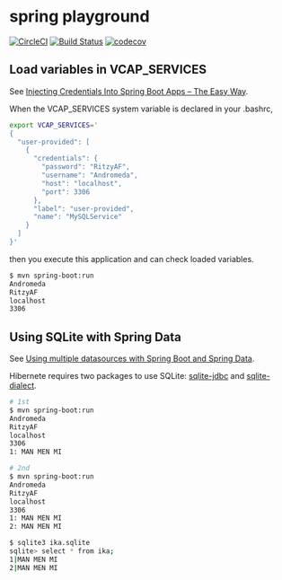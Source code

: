 spring playground
=================

[![CircleCI](https://circleci.com/gh/deko2369/spring-playground/tree/master.svg?style=svg)](https://circleci.com/gh/deko2369/spring-playground/tree/master)
[![Build Status](https://travis-ci.org/deko2369/spring-playground.svg?branch=master)](https://travis-ci.org/deko2369/spring-playground)
[![codecov](https://codecov.io/gh/deko2369/spring-playground/branch/master/graph/badge.svg)](https://codecov.io/gh/deko2369/spring-playground)



## Load variables in VCAP_SERVICES

See [Injecting Credentials Into Spring Boot Apps – The Easy Way](http://engineering.pivotal.io/post/spring-boot-injecting-credentials/).

When the VCAP_SERVICES system variable is declared in your .bashrc,

```bash
export VCAP_SERVICES='
{
  "user-provided": [
    {
      "credentials": {
        "password": "RitzyAF",
        "username": "Andromeda",
        "host": "localhost",
        "port": 3306
      },
      "label": "user-provided",
      "name": "MySQLService"
    }
  ]
}'
```

then you execute this application and can check loaded variables.

```bash
$ mvn spring-boot:run
Andromeda
RitzyAF
localhost
3306
```

## Using SQLite with Spring Data

See [Using multiple datasources with Spring Boot and Spring Data]( https://medium.com/@joeclever/using-multiple-datasources-with-spring-boot-and-spring-data-6430b00c02e7).

Hibernete requires two packages to use SQLite: [sqlite-jdbc](https://mvnrepository.com/artifact/org.xerial/sqlite-jdbc) and [sqlite-dialect](https://mvnrepository.com/artifact/com.zsoltfabok/sqlite-dialect).

```bash
# 1st
$ mvn spring-boot:run
Andromeda
RitzyAF
localhost
3306
1: MAN MEN MI

# 2nd
$ mvn spring-boot:run
Andromeda
RitzyAF
localhost
3306
1: MAN MEN MI
2: MAN MEN MI

$ sqlite3 ika.sqlite
sqlite> select * from ika;
1|MAN MEN MI
2|MAN MEN MI
```